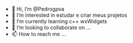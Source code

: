 - 👋 Hi, I’m @Pedrogpva
- 👀 I’m interested in  estudar  e criar meus projetos
- 🌱 I’m currently learning  c++  wxWidgets
- 💞️ I’m looking to collaborate on ...
- 📫 How to reach me ...

<!---
Pedrogpva/Pedrogpva is a ✨ special ✨ repository because its `README.md` (this file) appears on your GitHub profile.
You can click the Preview link to take a look at your changes.
--->
